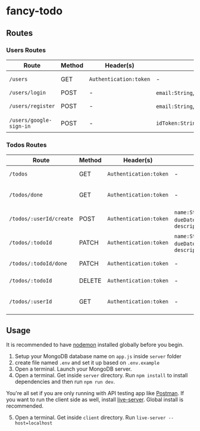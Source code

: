 # fancy-todo

## Routes

### Users Routes

| Route | Method | Header(s) | Body | Description |
| ----- | ------ | --------- | ---- | ----------- |
| `/users` | GET | `Authentication:token` | - | Gets all users |
| `/users/login` | POST | - | `email:String`,`password:String` | Log in |
| `/users/register` | POST | - | `email:String`,`name:String`,`password:String` | Register a user |
| `/users/google-sign-in` | POST | - | `idToken:String` | Log in by google |

### Todos Routes

| Route | Method | Header(s) | Body | Params | Query | Description |
| ----- | ------ | --------- | ---- | ------ | ----- | ----------- |
| `/todos` | GET | `Authentication:token` | - | - | `token` | Gets all todos |
| `/todos/done` | GET | `Authentication:token` | - | - | `token` | Get completed todos |
| `/todos/:userId/create` | POST | `Authentication:token` | `name:String`, `dueDate:Date`, `description:String` | `userId` | - | Create a todo |
| `/todos/:todoId` | PATCH | `Authentication:token` | `name:String`, `dueDate:Date`, `description:String` | `todoId` | - | Update details on a todo |
| `/todos/:todoId/done` | PATCH | `Authentication:token` | - | `todoId` | - | Mark a todo as done |
| `/todos/:todoId` | DELETE | `Authentication:token` | - | `todoId` | - | Delete a todo |
| `/todos/:userId` | GET | `Authentication:token` | - | `userId` | - | Get a user's todos |

## Usage

It is recommended to have [nodemon](https://nodemon.io/) installed globally before you begin.

1. Setup your MongoDB database name on `app.js` inside `server` folder
2. create file named `.env` and set it up based on `.env.example`
3. Open a terminal. Launch your MongoDB server.
4. Open a terminal. Get inside `server` directory. Run `npm install` to install dependencies and then run `npm run dev`.

You're all set if you are only running with API testing app like [Postman](https://www.getpostman.com/). If you want to run the client side as well, install [live-server](https://www.npmjs.com/package/live-server). Global install is recommended.

5. Open a terminal. Get inside `client` directory. Run `live-server --host=localhost`